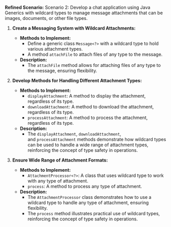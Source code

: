 **Refined Scenario:** Scenario 2: Develop a chat application using Java Generics with wildcard types to manage message attachments that can be images, documents, or other file types.

1. **Create a Messaging System with Wildcard Attachments:**
    
    - **Methods to Implement:**
        - Define a generic class `Message<?>` with a wildcard type to hold various attachment types.
        - A method `attachFile` to attach files of any type to the message.
    - **Description:**
        - The `attachFile` method allows for attaching files of any type to the message, ensuring flexibility.
2. **Develop Methods for Handling Different Attachment Types:**
    
    - **Methods to Implement:**
        - `displayAttachment`: A method to display the attachment, regardless of its type.
        - `downloadAttachment`: A method to download the attachment, regardless of its type.
        - `processAttachment`: A method to process the attachment, regardless of its type.
    - **Description:**
        - The `displayAttachment`, `downloadAttachment`, and `processAttachment` methods demonstrate how wildcard types can be used to handle a wide range of attachment types, reinforcing the concept of type safety in operations.
3. **Ensure Wide Range of Attachment Formats:**
    
    - **Methods to Implement:**
        - `AttachmentProcessor<?>`: A class that uses wildcard type to work with any type of attachment.
        - `process`: A method to process any type of attachment.
    - **Description:**
        - The `AttachmentProcessor` class demonstrates how to use a wildcard type to handle any type of attachment, ensuring flexibility.
        - The `process` method illustrates practical use of wildcard types, reinforcing the concept of type safety in operations.